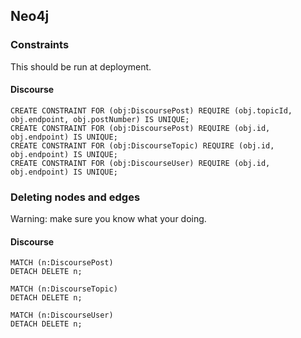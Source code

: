 ## Neo4j

### Constraints
This should be run at deployment.


#### Discourse
```
CREATE CONSTRAINT FOR (obj:DiscoursePost) REQUIRE (obj.topicId, obj.endpoint, obj.postNumber) IS UNIQUE;
CREATE CONSTRAINT FOR (obj:DiscoursePost) REQUIRE (obj.id, obj.endpoint) IS UNIQUE;
CREATE CONSTRAINT FOR (obj:DiscourseTopic) REQUIRE (obj.id, obj.endpoint) IS UNIQUE;
CREATE CONSTRAINT FOR (obj:DiscourseUser) REQUIRE (obj.id, obj.endpoint) IS UNIQUE;
```

### Deleting nodes and edges
Warning: make sure you know what your doing.

#### Discourse
```
MATCH (n:DiscoursePost)
DETACH DELETE n;

MATCH (n:DiscourseTopic)
DETACH DELETE n;

MATCH (n:DiscourseUser)
DETACH DELETE n;
```